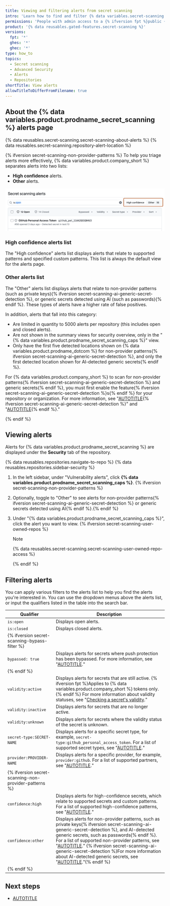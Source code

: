 ```yaml
---
title: Viewing and filtering alerts from secret scanning
intro: 'Learn how to find and filter {% data variables.secret-scanning.user_alerts_caps %} alerts for your repository.'
permissions: 'People with admin access to a {% ifversion fpt %}public {% endif %}repository can view {% data variables.secret-scanning.user_alerts_caps %} for the repository.'
product: '{% data reusables.gated-features.secret-scanning %}'
versions:
  fpt: '*'
  ghes: '*'
  ghec: '*'
type: how_to
topics:
  - Secret scanning
  - Advanced Security
  - Alerts
  - Repositories
shortTitle: View alerts
allowTitleToDifferFromFilename: true
---
```


## About the {% data variables.product.prodname_secret_scanning %} alerts page

{% data reusables.secret-scanning.secret-scanning-about-alerts %} {% data reusables.secret-scanning.repository-alert-location %}

{% ifversion secret-scanning-non-provider-patterns %}
To help you triage alerts more effectively, {% data variables.product.company_short %} separates alerts into two lists:
* **High confidence** alerts.
* **Other** alerts.

![Screenshot of the {% data variables.product.prodname_secret_scanning %} alert view. The button to toggle between "High confidence" and "Other" alerts is highlighted with an orange outline.](/assets/images/help/security/secret-scanning-high-confidence-alert-view.png)

### High confidence alerts list

The "High confidence" alerts list displays alerts that relate to supported patterns and specified custom patterns. This list is always the default view for the alerts page.

### Other alerts list

The "Other" alerts list displays alerts that relate to non-provider patterns (such as private keys){% ifversion secret-scanning-ai-generic-secret-detection %}, or generic secrets detected using AI (such as passwords){% endif %}. These types of alerts have a higher rate of false positives.

In addition, alerts that fall into this category:
* Are limited in quantity to 5000 alerts per repository (this includes open and closed alerts).
* Are not shown in the summary views for security overview, only in the "{% data variables.product.prodname_secret_scanning_caps %}" view.
* Only have the first five detected locations shown on {% data variables.product.prodname_dotcom %} for non-provider patterns{% ifversion secret-scanning-ai-generic-secret-detection %}, and only the first detected location shown for AI-detected generic secrets{% endif %}.

For {% data variables.product.company_short %} to scan for non-provider patterns{% ifversion secret-scanning-ai-generic-secret-detection %} and generic secrets{% endif %}, you must first enable the feature{% ifversion secret-scanning-ai-generic-secret-detection %}s{% endif %} for your repository or organization. For more information, see "[AUTOTITLE](/code-security/secret-scanning/configuring-secret-scanning-for-your-repositories#enabling-scanning-for-non-provider-patterns){% ifversion secret-scanning-ai-generic-secret-detection %}" and "[AUTOTITLE](/code-security/secret-scanning/enabling-ai-powered-generic-secret-detection){% endif %}."

{% endif %}

## Viewing alerts

Alerts for {% data variables.product.prodname_secret_scanning %} are displayed under the **Security** tab of the repository.

{% data reusables.repositories.navigate-to-repo %}
{% data reusables.repositories.sidebar-security %}
1. In the left sidebar, under "Vulnerability alerts", click **{% data variables.product.prodname_secret_scanning_caps %}**. {% ifversion secret-scanning-non-provider-patterns %}
1. Optionally, toggle to "Other" to see alerts for non-provider patterns{% ifversion secret-scanning-ai-generic-secret-detection %} or generic secrets detected using AI{% endif %}.{% endif %}
1. Under "{% data variables.product.prodname_secret_scanning_caps %}", click the alert you want to view.
   {% ifversion secret-scanning-user-owned-repos %}

   > [!NOTE]
   > {% data reusables.secret-scanning.secret-scanning-user-owned-repo-access %}

   {% endif %}

## Filtering alerts

You can apply various filters to the alerts list to help you find the alerts you're interested in. You can use the dropdown menus above the alerts list, or input the qualifiers listed in the table into the search bar.

|Qualifier|Description|
|---------|-----------|
|`is:open`|Displays open alerts.|
|`is:closed`|Displays closed alerts.|
| {% ifversion secret-scanning-bypass-filter %} |
|`bypassed: true`|Displays alerts for secrets where push protection has been bypassed. For more information, see "[AUTOTITLE](/code-security/secret-scanning/push-protection-for-repositories-and-organizations)."|
| {% endif %} |
|`validity:active`| Displays alerts for secrets that are still active. {% ifversion fpt %}Applies to {% data variables.product.company_short %} tokens only.{% endif %} For more information about validity statuses, see "[Checking a secret's validity](#checking-a-secrets-validity)."|
|`validity:inactive`| Displays alerts for secrets that are no longer active.|
|`validity:unknown`| Displays alerts for secrets where the validity status of the secret is unknown.|
|`secret-type:SECRET-NAME`| Displays alerts for a specific secret type, for example, `secret-type:github_personal_access_token`. For a list of supported secret types, see "[AUTOTITLE](/code-security/secret-scanning/secret-scanning-patterns#supported-secret)." |
|`provider:PROVIDER-NAME`|Displays alerts for a specific provider, for example, `provider:github`. For a list of supported partners, see "[AUTOTITLE](/code-security/secret-scanning/secret-scanning-patterns#supported-secrets)."|
| {% ifversion secret-scanning-non-provider-patterns %} |
|`confidence:high`| Displays alerts for high-confidence secrets, which relate to supported secrets and custom patterns. For a list of supported high-confidence patterns, see "[AUTOTITLE](/code-security/secret-scanning/secret-scanning-patterns#high-confidence-patterns)." |
|`confidence:other`| Displays alerts for non-provider patterns, such as private keys{% ifversion secret-scanning-ai-generic-secret-detection %}, and AI-detected generic secrets, such as passwords{% endif %}. For a list of supported non-provider patterns, see "[AUTOTITLE](/code-security/secret-scanning/secret-scanning-patterns#non-provider-patterns)." {% ifversion secret-scanning-ai-generic-secret-detection %}For more information about AI-detected generic secrets, see "[AUTOTITLE](/code-security/secret-scanning/about-the-detection-of-generic-secrets-with-secret-scanning)."{% endif %}|
| {% endif %} |

## Next steps

* [AUTOTITLE](/TODO)
